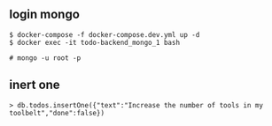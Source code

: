 ## login mongo
```
$ docker-compose -f docker-compose.dev.yml up -d 
$ docker exec -it todo-backend_mongo_1 bash

# mongo -u root -p
```

## inert one
`> db.todos.insertOne({"text":"Increase the number of tools in my toolbelt","done":false})`

